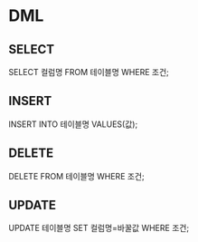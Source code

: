 # DML

## SELECT
SELECT 컬럼명 FROM 테이블명 WHERE 조건;
## INSERT
INSERT INTO 테이블명 VALUES(값);
## DELETE
DELETE FROM 테이블명 WHERE 조건;
## UPDATE
UPDATE 테이블명
SET 컬럼명=바꿀값
WHERE 조건;

